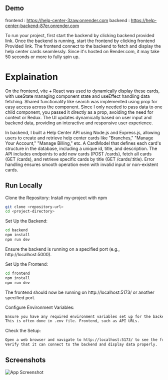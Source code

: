 
## Demo

frontend : https://help-center-3zaw.onrender.com
backend : https://help-center-backend-87er.onrender.com

To run your project, first start the backend by clicking backend provided link.
Once the backend is running, start the frontend by clicking frontend Provided link.
The frontend connect to the backend to fetch and display the help center cards seamlessly.
Since it's hosted on Render.com, it may take 50 seconds or more to fully spin up.
# Explaination

On the frontend, vite + React was used to dynamically display these cards, with useState managing component state and useEffect handling data fetching. 
Shared functionality like search was implemented using prop for easy access across the component.
Since I only needed to pass data to one child component, you passed it directly as a prop, avoiding the need for context or Redux. 
The UI updates dynamically based on user input and backend data, providing an interactive and responsive user experience.

In backend, I built a Help Center API using Node.js and Express.js, allowing users to create and retrieve help center cards like  "Branches," "Manage Your Account," "Manage Billing," etc.
A CardModel that defines each card's structure in the database, including a unique id, title, and description. 
The API includes endpoints to add new cards (POST /cards), fetch all cards (GET /cards), and retrieve specific cards by title (GET /cards/:title). 
Error handling ensures smooth operation even with invalid input or non-existent cards.

## Run Locally
Clone the Repository:
Install my-project with npm

```bash
git clone <repository-url>
cd <project-directory>
```
Set Up the Backend:
```bash
cd backend
npm install
npm run dev
```
Ensure the backend is running on a specified port (e.g., http://localhost:5000).

Set Up the Frontend:
```bash
cd frontend
npm install
npm run dev
```
The frontend should now be running on http://localhost:5173/ or another specified port.

Configure Environment Variables:
```bash
Ensure you have any required environment variables set up for the backend.
This is often done in .env file. Frontend, such as API URLs.
```

Check the Setup:
```bash
Open a web browser and navigate to http://localhost:5173/ to see the frontend.
Verify that it can connect to the backend and display data properly.
```
## Screenshots

![App Screenshot](https://drive.google.com/file/d/1TTlF9VCF0qcKlEhWV-kWfcRM0UlaAfCj/view?usp=sharing)



